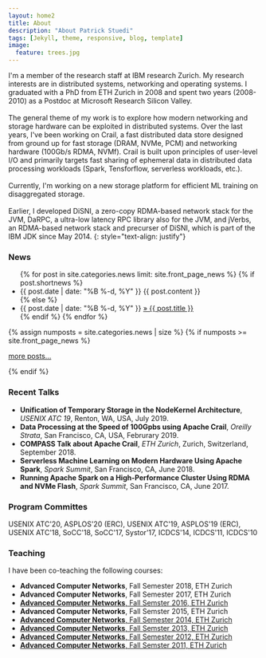 ```yaml
---
layout: home2
title: About
description: "About Patrick Stuedi"
tags: [Jekyll, theme, responsive, blog, template]
image:
  feature: trees.jpg
---
```

I'm a member of the research staff at IBM research Zurich. My research interests are in distributed systems, networking and operating systems. I graduated with a PhD from ETH Zurich in 2008 and spent two years (2008-2010) as a Postdoc at Microsoft Research Silicon Valley.<br/><br/>The general theme of my work is to explore how modern networking and storage hardware can be exploited in distributed systems. Over the last years, I've been working on Crail, a fast distributed data store designed from ground up for fast storage (DRAM, NVMe, PCM) and networking hardware (100Gb/s RDMA, NVMf). Crail is built upon principles of user-level I/O and primarily targets fast sharing of ephemeral data in distributed data processing workloads (Spark, Tensforflow, serverless workloads, etc.).<br/><br/>Currently, I'm working on a new storage platform for efficient ML training on disaggregated storage.<br/><br/>Earlier, I developed DiSNI, a zero-copy RDMA-based network stack for the JVM, DaRPC, a ultra-low latency RPC library also for the JVM, and jVerbs, an RDMA-based network stack and precurser of DiSNI, which is part of the IBM JDK since May 2014.
{: style="text-align: justify"}  

### News
<ul class="news list-unstyled">
{% for post in site.categories.news limit: site.front_page_news %}
    {% if post.shortnews %}
        <li class="shortnews">
            <span class="date">{{ post.date | date: "%B %-d, %Y" }}</span>
            {{ post.content }}
        </li>
    {% else %}
        <li class="bloglink">
            <span class="date">{{ post.date | date: "%B %-d, %Y" }}</span>
            <a href="{{ post.url }}">&raquo; {{ post.title }}</a>
        </li>
    {% endif %}
{% endfor %}
</ul>
{% assign numposts = site.categories.news | size %}
{% if numposts >= site.front_page_news %}
<p><a href="{{ site.base }}/news/">more posts&hellip;</a></p>
{% endif %}

### Recent Talks

  * **Unification of Temporary Storage in the NodeKernel Architecture**, *USENIX ATC 19*, Renton, WA, USA, July 2019.
  * **Data Processing at the Speed of 100Gpbs using Apache Crail**, *Oreilly Strata*, San Francisco, CA, USA, Februrary 2019.
  * **COMPASS Talk about Apache Crail**, *ETH Zurich*, Zurich, Switzerland, September 2018.
  * **Serverless Machine Learning on Modern Hardware Using Apache Spark**, *Spark Summit*, San Francisco, CA, June 2018.
  * **Running Apache Spark on a High-Performance Cluster Using RDMA and NVMe Flash**, *Spark Summit*, San Francisco, CA, June 2017.
  
### Program Committes

USENIX ATC'20, ASPLOS'20 (ERC), USENIX ATC'19, ASPLOS'19 (ERC), USENIX ATC'18, SoCC'18, SoCC'17, Systor'17, ICDCS'14, ICDCS'11, ICDCS'10

### Teaching

I have been co-teaching the following courses:

  * **Advanced Computer Networks**, Fall Semester 2018, ETH Zurich
  * **Advanced Computer Networks**, Fall Semester 2017, ETH Zurich
  * [**Advanced Computer Networks**, Fall Semster 2016, ETH Zurich](https://www.systems.ethz.ch/courses/spring2016/acn)
  * **Advanced Computer Networks**, Fall Semster 2015, ETH Zurich
  * [**Advanced Computer Networks**, Fall Semester 2014, ETH Zurich](https://www.systems.ethz.ch/courses/spring2014/acn)
  * [**Advanced Computer Networks**, Fall Semster 2013, ETH Zurich](https://www.systems.ethz.ch/courses/spring2013/acn)
  * [**Advanced Computer Networks**, Fall Semester 2012, ETH Zurich](http://archive.systems.ethz.ch/www.systems.ethz.ch/education/spring-2012/adv-comp-netw.html)
  * [**Advanced Computer Networks**, Fall Semster 2011, ETH Zurich](http://archive.systems.ethz.ch/www.systems.ethz.ch/education/fs11/advanced-computer-networks.html)

